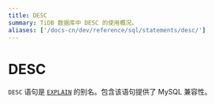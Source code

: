 ```yaml
---
title: DESC
summary: TiDB 数据库中 DESC 的使用概况。
aliases: ['/docs-cn/dev/reference/sql/statements/desc/']
---
```


# DESC

`DESC` 语句是 [`EXPLAIN`](/sql-statements/sql-statement-explain.md) 的别名。包含该语句提供了 MySQL 兼容性。
